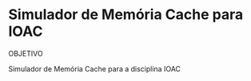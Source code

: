 Simulador de Memória Cache para IOAC
============

OBJETIVO

Simulador de Memória Cache para a disciplina IOAC